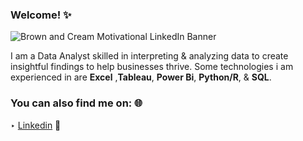 ### Welcome! ✨

![Brown and Cream Motivational LinkedIn Banner](https://user-images.githubusercontent.com/92557120/149634482-9a814d30-772b-491a-9f0f-3eb927f1fea8.png)


I am a Data Analyst skilled in interpreting & analyzing data to create insightful findings to help businesses thrive. Some technologies i am experienced in are **Excel** ,**Tableau**, **Power Bi**, **Python/R**, & **SQL**.


### You can also find me on: 🌐 
‣ <a href="www.linkedin.com/in/avinjabbar">Linkedin</a> 🔗




<!--
**avinjabbar/avinjabbar** is a ✨ _special_ ✨ repository because its `README.md` (this file) appears on your GitHub profile.

Here are some ideas to get you started:

- 🔭 I’m currently working on ...
- 🌱 I’m currently learning ...
- 👯 I’m looking to collaborate on ...
- 🤔 I’m looking for help with ...
- 💬 Ask me about ...
- 📫 How to reach me: ...
- 😄 Pronouns: ...
- ⚡ Fun fact: ...
-->
